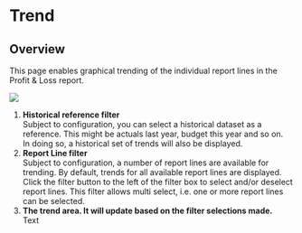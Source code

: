 # Trend
## Overview
This page enables graphical trending of the individual report lines in the Profit & Loss report.
<br/>

![](https://profitbasedocs.blob.core.windows.net/plannerimages/budget-trend.jpg)

1. **Historical reference filter** <br/>
Subject to configuration, you can select a historical dataset as a reference. This might be actuals last year, budget this year and so on.<br/>
In doing so, a historical set of trends will also be displayed.
2. **Report Line filter** <br/>
Subject to configuration, a number of report lines are available for trending. By default, trends for all available report lines are displayed.<br/>
Click the filter button to the left of the filter box to select and/or deselect report lines. This filter allows multi select, i.e. one or more report lines can be selected.
3. **The trend area. It will update based on the filter selections made.** <br/>
Text

<br/>


